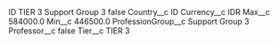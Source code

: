 <?xml version="1.0" encoding="UTF-8"?>
<CustomMetadata xmlns="http://soap.sforce.com/2006/04/metadata" xmlns:xsi="http://www.w3.org/2001/XMLSchema-instance" xmlns:xsd="http://www.w3.org/2001/XMLSchema">
    <label>ID TIER 3 Support Group 3</label>
    <protected>false</protected>
    <values>
        <field>Country__c</field>
        <value xsi:type="xsd:string">ID</value>
    </values>
    <values>
        <field>Currency__c</field>
        <value xsi:type="xsd:string">IDR</value>
    </values>
    <values>
        <field>Max__c</field>
        <value xsi:type="xsd:double">584000.0</value>
    </values>
    <values>
        <field>Min__c</field>
        <value xsi:type="xsd:double">446500.0</value>
    </values>
    <values>
        <field>ProfessionGroup__c</field>
        <value xsi:type="xsd:string">Support Group 3</value>
    </values>
    <values>
        <field>Professor__c</field>
        <value xsi:type="xsd:boolean">false</value>
    </values>
    <values>
        <field>Tier__c</field>
        <value xsi:type="xsd:string">TIER 3</value>
    </values>
</CustomMetadata>

